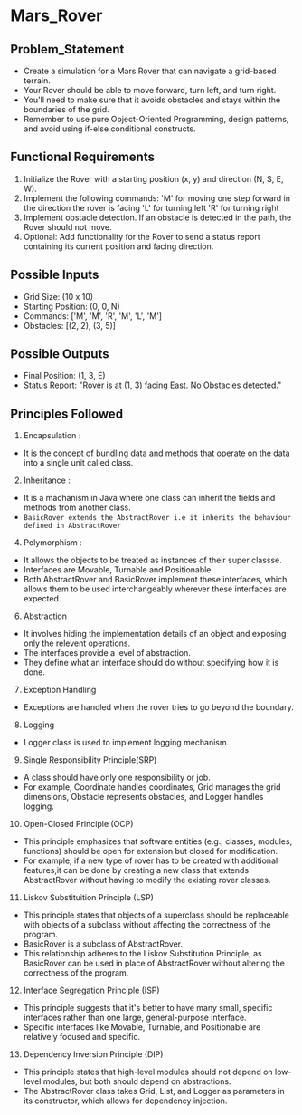 # Mars_Rover

## Problem_Statement
- Create a simulation for a Mars Rover that can navigate a grid-based terrain. 
- Your Rover should be able to move forward, turn left, and turn
right. 
- You'll need to make sure that it avoids obstacles and stays within the boundaries of the grid. 
- Remember to use pure Object-Oriented
Programming, design patterns, and avoid using if-else conditional constructs.

## Functional Requirements
1. Initialize the Rover with a starting position (x, y) and direction (N, S, E, W).
2. Implement the following commands:
'M' for moving one step forward in the direction the rover is facing
'L' for turning left
'R' for turning right
3. Implement obstacle detection. If an obstacle is detected in the path, the Rover should not move.
4. Optional: Add functionality for the Rover to send a status report containing its current position and facing direction.

## Possible Inputs
- Grid Size: (10 x 10)
- Starting Position: (0, 0, N)
- Commands: ['M', 'M', 'R', 'M', 'L', 'M']
- Obstacles: [(2, 2), (3, 5)]

## Possible Outputs
- Final Position: (1, 3, E)
- Status Report: "Rover is at (1, 3) facing East. No Obstacles detected."

## Principles Followed
1. Encapsulation :
  - It is the concept of bundling data and methods that operate  on the data into a single unit called class.
2. Inheritance : 
  - It is a machanism in Java where one class can inherit the fields and methods from another class.
  - `BasicRover extends the AbstractRover i.e it inherits the behaviour defined in AbstractRover`
   
4. Polymorphism :
  - It allows the objects to be treated as instances of their super classse.
  - Interfaces are Movable, Turnable and Positionable.
  - Both AbstractRover and BasicRover implement these interfaces,  which allows them to be used interchangeably wherever these interfaces are expected.
6. Abstraction
  - It involves hiding the implementation details of an object and exposing only the relevent operations.
  - The interfaces provide a level of abstraction.
  - They define what an interface should do without specifying how it is done.
7. Exception Handling
  - Exceptions are handled when the rover tries to go beyond the boundary.
8. Logging
  -  Logger class is used to implement logging mechanism.
9. Single Responsibility Principle(SRP)
  - A class should have only one responsibility or job.
  -  For example, Coordinate handles coordinates, Grid manages the grid dimensions, Obstacle represents obstacles, and Logger handles logging.
10. Open-Closed Principle (OCP)
  -  This principle emphasizes that software entities (e.g., classes, modules, functions) should be open for extension but closed for modification.
  -  For example, if a new type of rover has to be created with additional features,it can be done by creating a new class that extends AbstractRover without having to modify the existing rover classes.
11. Liskov Substituition Principle (LSP)
  - This principle states that objects of a superclass should be replaceable with objects of a subclass without affecting the correctness of the program.
  - BasicRover is a subclass of AbstractRover.
  - This relationship adheres to the Liskov Substitution Principle, as BasicRover can be used in place of AbstractRover without altering the correctness of the program. 
12. Interface Segregation Principle (ISP)
  - This principle suggests that it's better to have many small, specific interfaces rather than one large, general-purpose interface.
  - Specific interfaces like Movable, Turnable, and Positionable are relatively focused and specific.   
13. Dependency Inversion Principle (DIP)
  - This principle states that high-level modules should not depend on low-level modules, but both should depend on abstractions. 
  - The AbstractRover class takes Grid, List<Obstacle>, and Logger as parameters in its constructor, which allows for dependency injection. 

